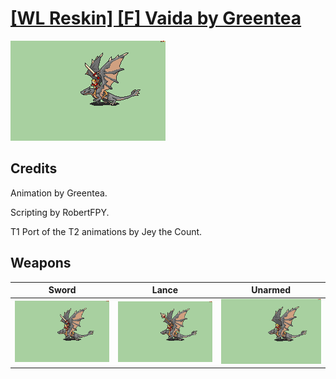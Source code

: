 # [\[WL Reskin\] \[F\] Vaida by Greentea](./)
 

<img src="./1.%20Sword/Sword_000.png" alt="[WL Reskin] [F] Vaida by Greentea standing" />

## Credits

Animation by Greentea.

Scripting by RobertFPY.

T1 Port of the T2 animations by Jey the Count.

## Weapons
 

|Sword |Lance |Unarmed |
|  :---: | :---: | :---: |
| <img alt="Sword animation" src="./1.%20Sword/Sword.gif" /> | <img alt="Lance animation" src="./2.%20Lance/Lance.gif" /> | <img alt="Unarmed animation" src="./8.%20Unarmed/Unarmed.gif" /> |
